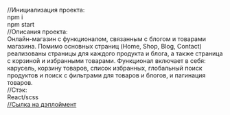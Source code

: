 //Инициализация проекта:  
npm i  
npm start  
//Описания проекта:  
Онлайн-магазин с функционалом, связанным с блогом и товарами магазина. Помимо основных страниц (Home, Shop, Blog, Contact) реализованы страницы для каждого продукта и блога, а также страница с корзиной и избранными товарами. 
Функционал включает в себя: карусель, корзину товаров, список избранных, глобальный поиск продуктов и поиск с фильтрами для товаров и блогов, и пагинация товаров.  
//Стэк:  
React/scss  
[//Сылка на дэплоймент](https://aminhesenovevoproject.netlify.app/)
